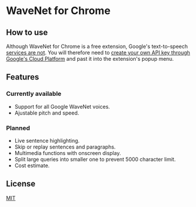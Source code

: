 # WaveNet for Chrome


## How to use
Although WaveNet for Chrome is a free extension, Google's text-to-speech [services are not](https://cloud.google.com/text-to-speech/pricing). You will therefore need to [create your own API key through Google's Cloud Platform](https://cloud.google.com/text-to-speech/) and past it into the extension's popup menu. 

## Features
### Currently available
* Support for all Google WaveNet voices.
* Ajustable pitch and speed.

### Planned
* Live sentence highlighting.
* Skip or replay sentences and paragraphs.
* Multimedia functions with onscreen display.
* Split large queries into smaller one to prevent 5000 character limit.
* Cost estimate.

## License
[MIT](/LICENSE)
